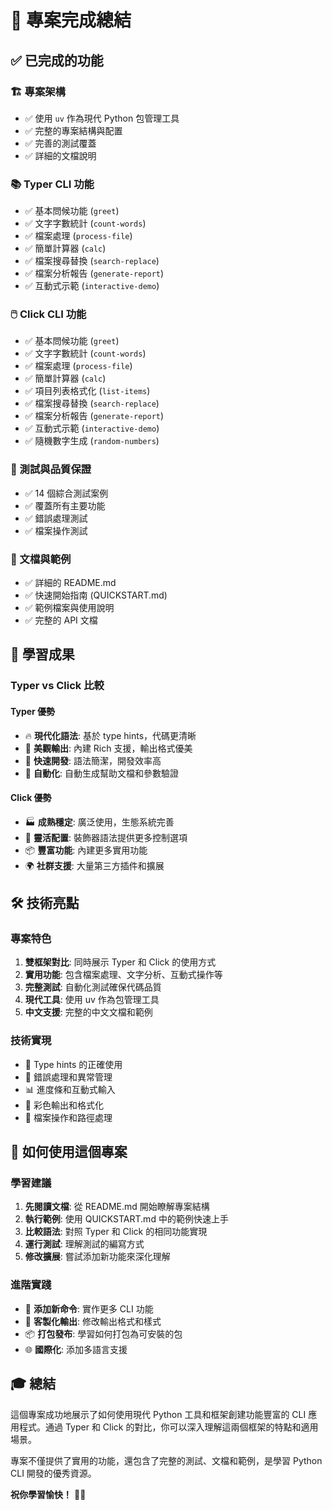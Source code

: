 # 🎉 專案完成總結

## ✅ 已完成的功能

### 🏗️ 專案架構
- ✅ 使用 `uv` 作為現代 Python 包管理工具
- ✅ 完整的專案結構與配置
- ✅ 完善的測試覆蓋
- ✅ 詳細的文檔說明

### 📚 Typer CLI 功能
- ✅ 基本問候功能 (`greet`)
- ✅ 文字字數統計 (`count-words`)
- ✅ 檔案處理 (`process-file`)
- ✅ 簡單計算器 (`calc`)
- ✅ 檔案搜尋替換 (`search-replace`)
- ✅ 檔案分析報告 (`generate-report`)
- ✅ 互動式示範 (`interactive-demo`)

### 🖱️ Click CLI 功能
- ✅ 基本問候功能 (`greet`)
- ✅ 文字字數統計 (`count-words`)
- ✅ 檔案處理 (`process-file`)
- ✅ 簡單計算器 (`calc`)
- ✅ 項目列表格式化 (`list-items`)
- ✅ 檔案搜尋替換 (`search-replace`)
- ✅ 檔案分析報告 (`generate-report`)
- ✅ 互動式示範 (`interactive-demo`)
- ✅ 隨機數字生成 (`random-numbers`)

### 🧪 測試與品質保證
- ✅ 14 個綜合測試案例
- ✅ 覆蓋所有主要功能
- ✅ 錯誤處理測試
- ✅ 檔案操作測試

### 📄 文檔與範例
- ✅ 詳細的 README.md
- ✅ 快速開始指南 (QUICKSTART.md)
- ✅ 範例檔案與使用說明
- ✅ 完整的 API 文檔

## 🎯 學習成果

### Typer vs Click 比較

#### Typer 優勢
- 🔥 **現代化語法**: 基於 type hints，代碼更清晰
- 🎨 **美觀輸出**: 內建 Rich 支援，輸出格式優美
- 🚀 **快速開發**: 語法簡潔，開發效率高
- 🔧 **自動化**: 自動生成幫助文檔和參數驗證

#### Click 優勢
- 🏭 **成熟穩定**: 廣泛使用，生態系統完善
- 🔧 **靈活配置**: 裝飾器語法提供更多控制選項
- 📦 **豐富功能**: 內建更多實用功能
- 🌍 **社群支援**: 大量第三方插件和擴展

## 🛠️ 技術亮點

### 專案特色
1. **雙框架對比**: 同時展示 Typer 和 Click 的使用方式
2. **實用功能**: 包含檔案處理、文字分析、互動式操作等
3. **完整測試**: 自動化測試確保代碼品質
4. **現代工具**: 使用 uv 作為包管理工具
5. **中文支援**: 完整的中文文檔和範例

### 技術實現
- 📝 Type hints 的正確使用
- 🎯 錯誤處理和異常管理
- 📊 進度條和互動式輸入
- 🎨 彩色輸出和格式化
- 📁 檔案操作和路徑處理

## 🚀 如何使用這個專案

### 學習建議
1. **先閱讀文檔**: 從 README.md 開始瞭解專案結構
2. **執行範例**: 使用 QUICKSTART.md 中的範例快速上手
3. **比較語法**: 對照 Typer 和 Click 的相同功能實現
4. **運行測試**: 理解測試的編寫方式
5. **修改擴展**: 嘗試添加新功能來深化理解

### 進階實踐
- 🔧 **添加新命令**: 實作更多 CLI 功能
- 🎨 **客製化輸出**: 修改輸出格式和樣式
- 📦 **打包發布**: 學習如何打包為可安裝的包
- 🌐 **國際化**: 添加多語言支援

## 🎓 總結

這個專案成功地展示了如何使用現代 Python 工具和框架創建功能豐富的 CLI 應用程式。通過 Typer 和 Click 的對比，你可以深入理解這兩個框架的特點和適用場景。

專案不僅提供了實用的功能，還包含了完整的測試、文檔和範例，是學習 Python CLI 開發的優秀資源。

**祝你學習愉快！** 🎉✨
